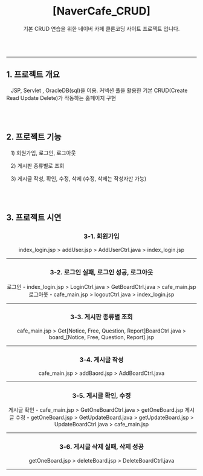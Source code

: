 <div align=center>
  <h1>[NaverCafe_CRUD]</h1>
</div>
<div align=center>
  기본 CRUD 연습을 위한 네이버 카페 클론코딩 사이트 프로젝트 입니다.
</div>
<br><br><br>
<hr>

<h2>1. 프로젝트 개요</h2>
<p>&nbsp;&nbsp;&nbsp;JSP, Servlet , OracleDB(sql)을 이용. 커넥션 풀을 활용한 기본 CRUD(Create Read Update Delete)가 작동하는 홈페이지 구현</p>
<br><br>
<h2>2. 프로젝트 기능</h2>
<p>&nbsp;&nbsp;&nbsp;1) 회원가입, 로그인, 로그아웃</p>
<p>&nbsp;&nbsp;&nbsp;2) 게시판 종류별로 조회</p>
<p>&nbsp;&nbsp;&nbsp;3) 게시글 작성, 확인, 수정, 삭제 (수정, 삭제는 작성자만 가능)</p>
<br><br>
<h2>3. 프로젝트 시연</h2>
<div align=center>
    <h3>3-1. 회원가입</h3>
    index_login.jsp > addUser.jsp > AddUserCtrl.java > index_login.jsp
    <hr>
    <h3>3-2. 로그인 실패, 로그인 성공, 로그아웃</h3>
    로그인 - index_login.jsp > LoginCtrl.java > GetBoardCtrl.java > cafe_main.jsp
    로그아웃 - cafe_main.jsp > logoutCtrl.java > index_login.jsp
    <hr>
    <h3>3-3. 게시판 종류별 조회</h3>
    cafe_main.jsp > Get[Notice, Free, Question, Report]BoardCtrl.java > board_[Notice, Free, Question, Report].jsp
    <hr>
    <h3>3-4. 게시글 작성</h3>
    cafe_main.jsp > addBaord.jsp > AddBoardCtrl.java
    <hr>
    <h3>3-5. 게시글 확인, 수정</h3>
    게시글 확인 - cafe_main.jsp > GetOneBoardCtrl.java > getOneBoard.jsp
    게시글 수정 - getOneBoard.jsp > GetUpdateBoard.java > getUpdateBoard.jsp > UpdateBoardCtrl.java > cafe_main.jsp
    <hr>
    <h3>3-6. 게시글 삭제 실패, 삭제 성공</h3>
    getOneBoard.jsp > deleteBoard.jsp > DeleteBoardCtrl.java
    <hr>
</div>

